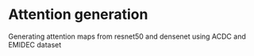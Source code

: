 # Attention generation
Generating attention maps from resnet50 and densenet using ACDC and EMIDEC dataset
